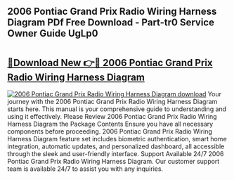 ## 2006 Pontiac Grand Prix Radio Wiring Harness Diagram PDf Free Download - Part-tr0 Service Owner Guide UgLp0

# <h2><a href="http://dfqzod0.blite.top/?on=2006+Pontiac+Grand+Prix+Radio+Wiring+Harness+Diagram">🔗Download New 👉🔴 2006 Pontiac Grand Prix Radio Wiring Harness Diagram</a></h2>

[![2006 Pontiac Grand Prix Radio Wiring Harness Diagram download](https://i.imgur.com/lujVjoI.png)](http://dfqzod0.blite.top/?on=2006+Pontiac+Grand+Prix+Radio+Wiring+Harness+Diagram)
Your journey with the 2006 Pontiac Grand Prix Radio Wiring Harness Diagram starts here. This manual is your comprehensive guide to understanding and using it effectively. Please Review 2006 Pontiac Grand Prix Radio Wiring Harness Diagram the Package Contents Ensure you have all necessary components before proceeding. 2006 Pontiac Grand Prix Radio Wiring Harness Diagram feature set includes biometric authentication, smart home integration, automatic updates, and personalized dashboard, all accessible through the sleek and user-friendly interface. Support Available 24/7 2006 Pontiac Grand Prix Radio Wiring Harness Diagram. Our customer support team is available 24/7 to assist you with any inquiries.
